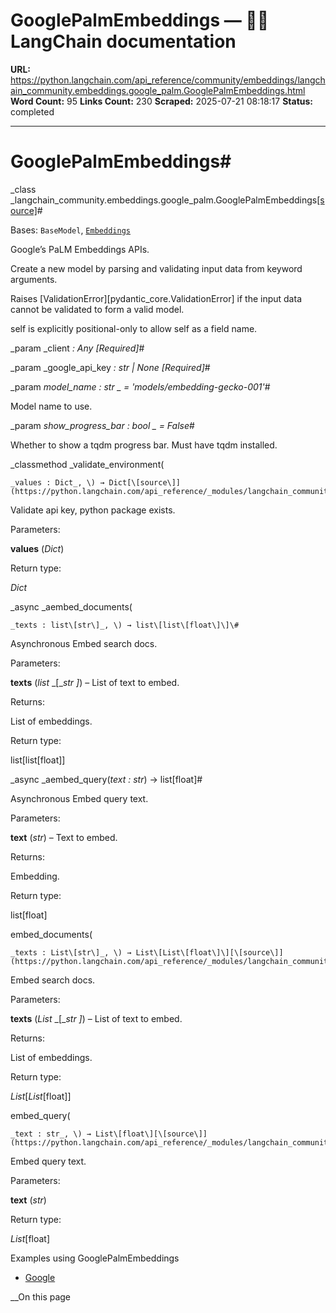 # GooglePalmEmbeddings — 🦜🔗 LangChain  documentation

**URL:** https://python.langchain.com/api_reference/community/embeddings/langchain_community.embeddings.google_palm.GooglePalmEmbeddings.html
**Word Count:** 95
**Links Count:** 230
**Scraped:** 2025-07-21 08:18:17
**Status:** completed

---

# GooglePalmEmbeddings\#

_class _langchain\_community.embeddings.google\_palm.GooglePalmEmbeddings[\[source\]](https://python.langchain.com/api_reference/_modules/langchain_community/embeddings/google_palm.html#GooglePalmEmbeddings)\#     

Bases: `BaseModel`, [`Embeddings`](https://python.langchain.com/api_reference/core/embeddings/langchain_core.embeddings.embeddings.Embeddings.html#langchain_core.embeddings.embeddings.Embeddings "langchain_core.embeddings.embeddings.Embeddings")

Google’s PaLM Embeddings APIs.

Create a new model by parsing and validating input data from keyword arguments.

Raises \[ValidationError\]\[pydantic\_core.ValidationError\] if the input data cannot be validated to form a valid model.

self is explicitly positional-only to allow self as a field name.

_param _client _: Any_ _\[Required\]_\#     

_param _google\_api\_key _: str | None_ _\[Required\]_\#     

_param _model\_name _: str_ _ = 'models/embedding-gecko-001'_\#     

Model name to use.

_param _show\_progress\_bar _: bool_ _ = False_\#     

Whether to show a tqdm progress bar. Must have tqdm installed.

_classmethod _validate\_environment\(

    _values : Dict_, \) → Dict[\[source\]](https://python.langchain.com/api_reference/_modules/langchain_community/embeddings/google_palm.html#GooglePalmEmbeddings.validate_environment)\#     

Validate api key, python package exists.

Parameters:     

**values** \(_Dict_\)

Return type:     

_Dict_

_async _aembed\_documents\(

    _texts : list\[str\]_, \) → list\[list\[float\]\]\#     

Asynchronous Embed search docs.

Parameters:     

**texts** \(_list_ _\[__str_ _\]_\) – List of text to embed.

Returns:     

List of embeddings.

Return type:     

list\[list\[float\]\]

_async _aembed\_query\(_text : str_\) → list\[float\]\#     

Asynchronous Embed query text.

Parameters:     

**text** \(_str_\) – Text to embed.

Returns:     

Embedding.

Return type:     

list\[float\]

embed\_documents\(

    _texts : List\[str\]_, \) → List\[List\[float\]\][\[source\]](https://python.langchain.com/api_reference/_modules/langchain_community/embeddings/google_palm.html#GooglePalmEmbeddings.embed_documents)\#     

Embed search docs.

Parameters:     

**texts** \(_List_ _\[__str_ _\]_\) – List of text to embed.

Returns:     

List of embeddings.

Return type:     

_List_\[_List_\[float\]\]

embed\_query\(

    _text : str_, \) → List\[float\][\[source\]](https://python.langchain.com/api_reference/_modules/langchain_community/embeddings/google_palm.html#GooglePalmEmbeddings.embed_query)\#     

Embed query text.

Parameters:     

**text** \(_str_\)

Return type:     

_List_\[float\]

Examples using GooglePalmEmbeddings

  * [Google](https://python.langchain.com/docs/integrations/providers/google/)

__On this page